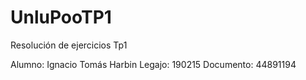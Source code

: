 # UnluPooTP1
Resolución de ejercicios Tp1

Alumno: Ignacio Tomás Harbin
Legajo: 190215
Documento: 44891194
